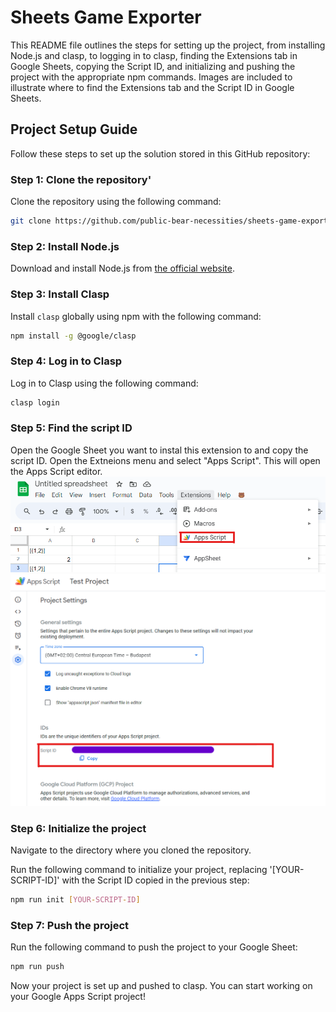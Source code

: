 # Sheets Game Exporter
This README file outlines the steps for setting up the project, from installing Node.js and clasp, to logging in to clasp, finding the Extensions tab in Google Sheets, copying the Script ID, and initializing and pushing the project with the appropriate npm commands. Images are included to illustrate where to find the Extensions tab and the Script ID in Google Sheets.

## Project Setup Guide
Follow these steps to set up the solution stored in this GitHub repository:
### Step 1: Clone the repository'
Clone the repository using the following command:
```bash
git clone https://github.com/public-bear-necessities/sheets-game-exporter.git
```

### Step 2: Install Node.js
Download and install Node.js from [the official website](https://nodejs.org/).

### Step 3: Install Clasp
Install `clasp` globally using npm with the following command:
```bash
npm install -g @google/clasp
```

### Step 4: Log in to Clasp
Log in to Clasp using the following command:
```bash
clasp login
```

### Step 5: Find the script ID
Open the Google Sheet you want to instal this extension to and copy the script ID.
Open the Extneions menu and select "Apps Script". This will open the Apps Script editor.
![Extensions Menu](https://github.com/public-bear-necessities/sheets-game-exporter/blob/main/assets/Extensions%20Menu.png)
![Apps Script Editor](https://github.com/public-bear-necessities/sheets-game-exporter/blob/main/assets/Script%20ID.png)

### Step 6: Initialize the project
Navigate to the directory where you cloned the repository.

Run the following command to initialize your project, replacing '[YOUR-SCRIPT-ID]' with the Script ID copied in the previous step:
```bash
npm run init [YOUR-SCRIPT-ID]
```

### Step 7: Push the project
Run the following command to push the project to your Google Sheet:
```bash
npm run push
```
Now your project is set up and pushed to clasp. You can start working on your Google Apps Script project!